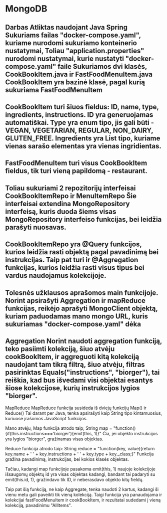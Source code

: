 # MongoDB
Darbas Atliktas naudojant Java Spring
Sukuriams failas "docker-compose.yaml", kuriame nurodomi sukuriamo konteinerio nustatymai,
Toliau "application.properties" nurodomi nustatymai, kurie nustatyti "docker-compose.yaml" faile
Sukuriamos dvi klasės, CookBookItem.java ir FastFoodMenuItem.java
CookBookItem yra bazinė klasė, pagal kurią sukuriama FastFoodMenuItem
------------
CookBookItem turi šiuos fieldus: ID, name, type, ingredients, instructions.
ID yra generuojamas automatiškai.
Type yra enum tipo, jis gali būti - VEGAN, VEGETARIAN, REGULAR, NON_DAIRY, GLUTEN_FREE.
Ingredients yra List<String> tipo, kuriame vienas sarašo elementas yra vienas ingridientas.
-------------
FastFoodMenuItem turi visus CookBookItem fieldus, tik turi vieną papildomą - restaurant.
-------------
Toliau sukuriami 2 repozitorijų interfeisai
CookBookItemRepo ir MenuItemRepo
Šie interfeisai extendina MongoRepository interfeisą, kuris duoda šiems visas MongoRepository interfeiso funkcijas, bei leidžia parašyti nuosavas.
-------------
CookBookItemRepo yra @Query funkcijos, kurios leidžia rasti objektą pagal pavadinimą bei instrukcijas.
Taip pat turi ir @Aggregation funkcijas, kurios leidžia rasti visus tipus bei vardus naudojamus kolekcijoje.
-------------
Tolesnės užklausos aprašomos main funkcijoje.
Norint apsirašyti Aggregation ir mapReduce funkcijas, reikėjo aprašyti MongoClient objektą, kuriam paduodamas mano mongo URL, kuris sukuriamas "docker-compose.yaml" dėka
-------------
Aggregation
Norint naudoti aggregation funkciją, teko pasiimti kolekciją, šiuo atvėju cookBookItem, ir aggreguoti kitą kolekciją naudojant tam tikrą filtrą,
šiuo atvėju, filtras pasirinktas Equals("instructions", "biorger"), tai reiškia, kad bus išvedami visi objektai esantys šiose kolekcijose, kurių instrukcijos lygios "biorger".
-------------
MapReduce
MapReduce funkcija susideda iš dviejų funkcijų Map() ir Reduce()
Tai darant per Java, tenka apsirašyti kaip String tipo kintamuosius, kuriuose įrašomos JavaScript funkcijos.

Mano atvėju, Map funkcija atrodo taip;
String map = "function() {if(this.instructions==='biorger'){emit(this, 1)}"
Čia, jei objekto instrukcijos yra lygios "biorger", gražinamas visas objektas.

Reduce funkcija atrodo taip:
String reduce = "function(key, value){return key.name + ' ' + key.instructions + ' ' + key.type + key._class;}"
Funkcija gražina pavadinimą, instrukcijas, bei kokios klasės objektas.

Tačiau, kadangi map funkcijoje pasakoma emit(this, 1)
naujoje kolekcijoje išsaugomų objektų id yra visas objektas
kadangi, bandant tai padaryti su emit(this.id, 1), gražindavo tik ID, ir neberasdavo objekto kitų fieldų.

Taip pat šią funkciją, ne kaip Aggregate, tenka naudoti 2 kartus, kadangi ši vienu metu gali paveikti tik vieną kolekciją.
Taigi funkcija yra panaudojama ir kolekcijai fastFoodMenuItem ir cookBookItem, ir rezultatai sudedami į vieną kolekciją, pavadinimu "AllItems".

